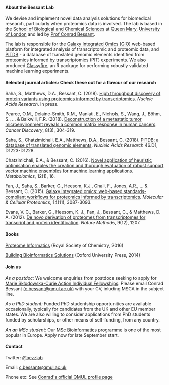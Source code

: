 #### About the Bessant Lab

We devise and implement novel data analysis solutions for biomedical research, particularly when proteomics data is involved. The lab is based in the [School of Biological and Chemical Sciences](http://www.sbcs.qmul.ac.uk/) at [Queen Mary](http://www.qmul.ac.uk/), [University of London](https://london.ac.uk/) and led by [Prof Conrad Bessant](http://www.sbcs.qmul.ac.uk/staff/conradbessant.html).

The lab is responsible for the [Galaxy Integrated Omics (GIO)](http://gio.sbcs.qmul.ac.uk) web-based platform for integrated analysis of transcriptomic and proteomic data, and [PITDB](http://pitdb.org) - a database of translated genomic elements identified from proteomics informed by transcriptomics (PIT) experiments. We also produced [Classyfire](https://cran.r-project.org/web/packages/classyfire/index.html), an R package for performing robustly validated machine learning experiments.  

#### Selected journal articles: Check these out for a flavour of our research

Saha, S., Matthews, D.A., Bessant, C. (2018). [High throughput discovery of protein variants using proteomics informed by transcriptomics](https://dx.doi.org/10.1093/nar/gky295). *Nucleic Acids Research*. In press.

Pearce, O.M., Delaine-Smith, R.M., Maniati, E., Nichols, S., Wang, J., Böhm, S., ... & Balkwill, F.R. (2018). [Deconstruction of a metastatic tumor microenvironment reveals a common matrix response in human cancers](http://cancerdiscovery.aacrjournals.org/content/8/3/304). *Cancer Discovery*, 8(3), 304-319.

Saha, S., Chatzimichali, E.A., Matthews, D.A., Bessant, C. (2018). [PITDB: a database of translated genomic elements](https://academic.oup.com/nar/article/46/D1/D1223/4372529). *Nucleic Acids Research* 46.D1, D1223-D1228.

Chatzimichali, E.A., & Bessant, C. (2016). [Novel application of heuristic optimisation enables the creation and thorough evaluation of robust support vector machine ensembles for machine learning applications](https://link.springer.com/article/10.1007/s11306-015-0894-4). *Metabolomics*, 12(1), 16.

Fan, J., Saha, S., Barker, G., Heesom, K.J., Ghali, F., Jones, A.R., ... & Bessant, C. (2015). [Galaxy integrated omics: web-based standards-compliant workflows for proteomics informed by transcriptomics](http://www.mcponline.org/content/14/11/3087.short). *Molecular & Cellular Proteomics*, 14(11), 3087-3093.

Evans, V. C., Barker, G., Heesom, K. J., Fan, J., Bessant, C., & Matthews, D. A. (2012). [De novo derivation of proteomes from transcriptomes for transcript and protein identification](https://www.nature.com/articles/nmeth.2227). *Nature Methods*, 9(12), 1207.

#### Books

[Proteome Informatics](http://pubs.rsc.org/en/content/ebook/978-1-78262-428-8) (Royal Society of Chemistry, 2016)

[Building Bioinformatics Solutions](https://global.oup.com/academic/product/building-bioinformatics-solutions-9780199658565) (Oxford University Press, 2014)

#### Join us

*As a postdoc:* We welcome enquiries from postdocs seeking to apply for [Marie Skłodowska-Curie Action Individual Fellowships](https://ec.europa.eu/research/mariecurieactions/actions/individual-fellowships_en). Please email Conrad Bessant [(c.bessant@qmul.ac.uk)](mailto:c.bessant@qmul.ac.uk) with your CV, inluding MSCA in the subject line.

*As a PhD student:* Funded PhD studentship opportunities are available occasionally, typically for candidates from the UK and other EU member states. We are also willing to consider applications from PhD students funded by scholarships, or other means of self-funding, from any country.

*An an MSc student:* Our [MSc Bioinformatics programme](https://qmul.ac.uk/msc-bioinfo) is one of the most popular in Europe. Apply now for late September start.

#### Contact

Twitter: [@bezzlab](https://twitter.com/bezzlab)

Email: [c.bessant@qmul.ac.uk](mailto:c.bessant@qmul.ac.uk)

Phone etc: See [Conrad's official QMUL profile page](http://www.sbcs.qmul.ac.uk/staff/conradbessant.html)

